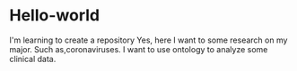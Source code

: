 # Hello-world
I'm learning to create a repository
Yes, here I want to some research on my major.
Such as,coronaviruses.
I want to use ontology to analyze some clinical data.
